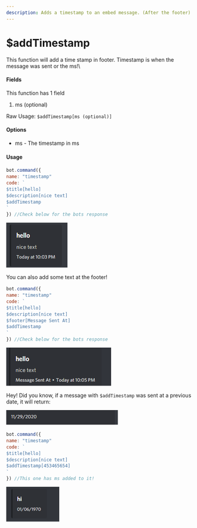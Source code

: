 ```yaml
---
description: Adds a timestamp to an embed message. (After the footer)
---
```


# $addTimestamp

This function will add a time stamp in footer. Timestamp is when the message was sent or the ms!\

#### Fields

This function has 1 field

1. ms \(optional\)

Raw Usage: `$addTimestamp[ms (optional)]`

#### Options

* ms - The timestamp in ms

#### Usage

```javascript
bot.command({
name: "timestamp"
code: `
$title[hello]
$description[nice text]
$addTimestamp
`
}) //Check below for the bots response
```

![](../.gitbook/assets/image%20%2836%29.png)

You can also add some text at the footer!

```javascript
bot.command({
name: "timestamp"
code: `
$title[hello]
$description[nice text]
$footer[Message Sent At]
$addTimestamp
`
}) //Check below for the bots response
```

![](../.gitbook/assets/image%20%2864%29.png)

Hey! Did you know, if a message with `$addTimestamp` was sent at a previous date, it will return:



![The date of when it was sent!](../.gitbook/assets/image%20%2857%29.png)

```javascript
bot.command({
name: "timestamp"
code: `
$title[hello]
$description[nice text]
$addTimestamp[453465654]
`
}) //This one has ms added to it!
```

![Here&apos;s an example!](../.gitbook/assets/image%20%2874%29.png)

